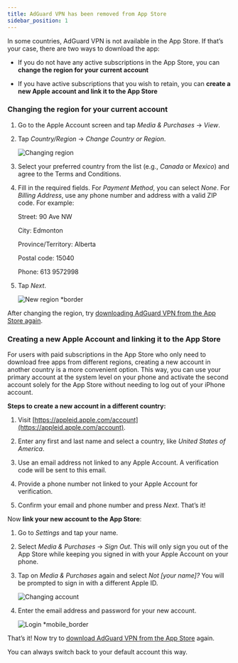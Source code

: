 ```yaml
---
title: AdGuard VPN has been removed from App Store
sidebar_position: 1
---
```


In some countries, AdGuard VPN is not available in the App Store. If that’s your case, there are two ways to download the app:

- If you do not have any active subscriptions in the App Store, you can **change the region for your current account**

- If you have active subscriptions that you wish to retain, you can **create a new Apple account and link it to the App Store**

### Changing the region for your current account

1. Go to the Apple Account screen and tap *Media & Purchases* → *View*.

1. Tap *Country/Region* → *Change Country or Region*.

    ![Changing region](https://cdn.adguard-vpn.com/content/kb/vpn/ios/app_store/changing_country.png)

1. Select your preferred country from the list (e.g., *Canada* or *Mexico*) and agree to the Terms and Conditions.

1. Fill in the required fields. For *Payment Method*, you can select *None*. For *Billing Address*, use any phone number and address with a valid ZIP code. For example:

    Street: 90 Ave NW

    City: Edmonton

    Province/Territory: Alberta

    Postal code: 15040

    Phone: 613 9572998

1. Tap *Next*.

    ![New region *border](https://cdn.adguard-vpn.com/content/kb/vpn/ios/app_store/canada_en.png)

After changing the region, try [downloading AdGuard VPN from the App Store again](https://apps.apple.com/us/app/adguard-vpn-unlimited-fast/id1525373602).

### Creating a new Apple Account and linking it to the App Store

For users with paid subscriptions in the App Store who only need to download free apps from different regions, creating a new account in another country is a more convenient option. This way, you can use your primary account at the system level on your phone and activate the second account solely for the App Store without needing to log out of your iPhone account.

**Steps to create a new account in a different country:**

1. Visit [https://appleid.apple.com/account](https://appleid.apple.com/account).

1. Enter any first and last name and select a country, like *United States of America*.

1. Use an email address not linked to any Apple Account. A verification code will be sent to this email.

1. Provide a phone number not linked to your Apple Account for verification.

1. Confirm your email and phone number and press *Next*. That’s it!

Now **link your new account to the App Store**:

1. Go to *Settings* and tap your name.

1. Select *Media & Purchases* → *Sign Out*. This will only sign you out of the App Store while keeping you signed in with your Apple Account on your phone.

1. Tap on *Media & Purchases* again and select *Not [your name]?* You will be prompted to sign in with a different Apple ID.

    ![Changing account](https://cdn.adguard-vpn.com/content/kb/vpn/ios/app_store/log_out.png)

1. Enter the email address and password for your new account.

    ![Login *mobile_border](https://cdn.adguard-vpn.com/content/kb/vpn/ios/app_store/apple_id.png)

That’s it! Now try to [download AdGuard VPN from the App Store](https://apps.apple.com/us/app/adguard-vpn-unlimited-fast/id1525373602) again.

You can always switch back to your default account this way.
